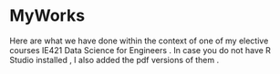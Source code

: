 # MyWorks

Here are what we have done within the context of one of my elective courses IE421 Data Science for Engineers . 
In case you do not have R Studio installed , I also added the pdf versions of them . 


